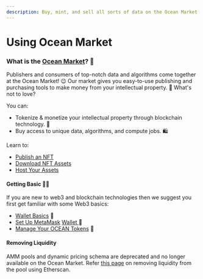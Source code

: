 ```yaml
---
description: Buy, mint, and sell all sorts of data on the Ocean Market
---
```


# Using Ocean Market

### What is the [Ocean Market](https://market.oceanprotocol.com/)? 🛒

Publishers and consumers of top-notch data and algorithms come together at the Ocean Market! 😉 Our market gives you easy-to-use publishing and purchasing tools to make money from your intellectual property. 🤑 What's not to love?

You can:

* Tokenize & monetize your intellectual property through blockchain technology. 💪
* Buy access to unique data, algorithms, and compute jobs. 🛍️

Learn to:

* [Publish an NFT](marketplace-publish-data-asset.md)
* [Download NFT Assets](marketplace-download-data-asset.md)
* [Host Your Assets](asset-hosting.md)

#### Getting Basic 💁‍♀️

If you are new to web3 and blockchain technologies then we suggest you first get familiar with some Web3 basics:

* [Wallet Basics](../../tutorials/building-with-ocean/wallets.md) 👛
* [Set Up MetaMask](../../tutorials/orientation/metamask-setup.md) [Wallet ](../../tutorials/orientation/metamask-setup.md)🦊
* [Manage Your OCEAN Tokens](../../tutorials/building-with-ocean/wallets-and-ocean-tokens.md) 🌊

#### Removing Liquidity

AMM pools and dynamic pricing schema are deprecated and no longer available on the Ocean Market. Refer [this page](remove-liquidity-using-etherscan.md) on removing liquidity from the pool using Etherscan.
